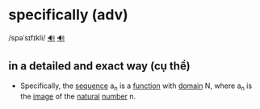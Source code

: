 # specifically (adv)

/spəˈsɪfɪkli/ [🔊](https://www.oxfordlearnersdictionaries.com/media/english/uk_pron/s/spe/speci/specifically__gb_1.mp3) [🔊](https://www.oxfordlearnersdictionaries.com/media/english/us_pron/s/spe/speci/specifically__us_1.mp3)

## in a detailed and exact way (cụ thể)

- Specifically, the [sequence](sequence-n.md#an-orderred-set-of-numbers-events-actions-etc-chuỗi-dãy) a<sub>n</sub> is a [function](../f/function-n.md#a-relation-from-a-set-into-another-set-hàm-hàm-số) with [domain](../d/domain-n.md#the-range-of-possible-values-of-a-particular-variable-miền-miền-xác-định) N, where a<sub>n</sub> is the [image](../i/image-n.md#a-picture-photograph-or-statue-that-represents-somebodysomething-ảnh) of the [natural](../n/natural-adj.md#existing-in-nature-not-made-of-caused-by-humans-tự-nhiên) [number](../n/number-n.md#a-word-or-symbol-that-represents-an-amount-or-a-quantity-số) n.